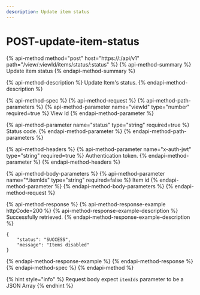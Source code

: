 ```yaml
---
description: Update item status
---
```


# POST-update-item-status

{% api-method method="post" host="https://<host>:<port>/api/v1" path="/view/:viewId/items/status/:status" %}
{% api-method-summary %}
Update item status
{% endapi-method-summary %}

{% api-method-description %}
Update Item's status.
{% endapi-method-description %}

{% api-method-spec %}
{% api-method-request %}
{% api-method-path-parameters %}
{% api-method-parameter name="viewId" type="number" required=true %}
View Id
{% endapi-method-parameter %}

{% api-method-parameter name="status" type="string" required=true %}
Status code.
{% endapi-method-parameter %}
{% endapi-method-path-parameters %}

{% api-method-headers %}
{% api-method-parameter name="x-auth-jwt" type="string" required=true %}
Authentication token.
{% endapi-method-parameter %}
{% endapi-method-headers %}

{% api-method-body-parameters %}
{% api-method-parameter name="\*.itemIds" type="string" required=false %}
Item id
{% endapi-method-parameter %}
{% endapi-method-body-parameters %}
{% endapi-method-request %}

{% api-method-response %}
{% api-method-response-example httpCode=200 %}
{% api-method-response-example-description %}
Successfully retrieved.
{% endapi-method-response-example-description %}

```
{
    "status": "SUCCESS",
    "message": "Items disabled"
}
```
{% endapi-method-response-example %}
{% endapi-method-response %}
{% endapi-method-spec %}
{% endapi-method %}

{% hint style="info" %}
Request body expect `itemIds` parameter to be a JSON Array
{% endhint %}


